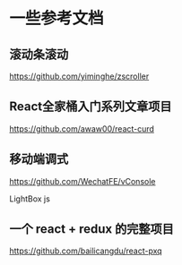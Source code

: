 # 一些参考文档

## 滚动条滚动
https://github.com/yiminghe/zscroller

## React全家桶入门系列文章项目
https://github.com/awaw00/react-curd

## 移动端调式
https://github.com/WechatFE/vConsole

LightBox js

## 一个 react + redux 的完整项目
https://github.com/bailicangdu/react-pxq
